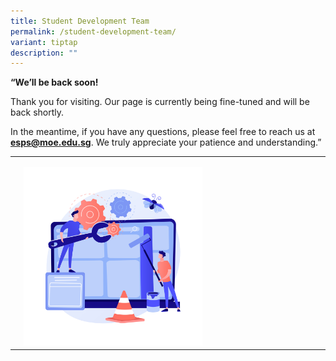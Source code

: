 ```yaml
---
title: Student Development Team
permalink: /student-development-team/
variant: tiptap
description: ""
---
```

<p><strong>“We’ll be back soon!</strong>
</p>
<p>Thank you for visiting. Our page is currently being fine-tuned and will
be back shortly.</p>
<p>In the meantime, if you have any questions, please feel free to reach
us at <strong><a href="mailto:esps@moe.edu.sg" rel="noopener noreferrer nofollow" target="_blank">esps@moe.edu.sg</a></strong>.
We truly appreciate your patience and understanding.”</p>
<p></p>
<table style="minWidth: 50px">
<colgroup>
<col>
<col>
</colgroup>
<tbody>
<tr>
<td rowspan="1" colspan="1">
<p></p>
</td>
<td rowspan="1" colspan="1">
<p></p>
<div class="isomer-image-wrapper">
<img style="width: 60%;" height="auto" width="100%" alt="web_maintenance" src="/images/Webpage_Maintenance.jpg">
</div>
</td>
</tr>
</tbody>
</table>
<p></p>